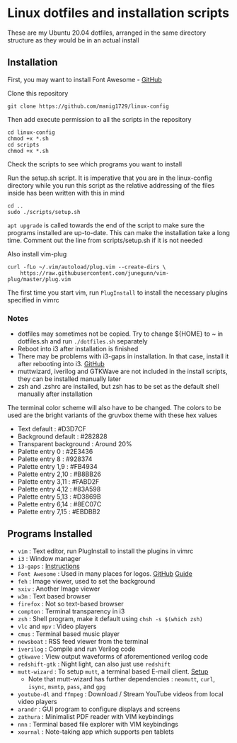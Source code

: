 # Linux dotfiles and installation scripts

These are my Ubuntu 20.04 dotfiles, arranged in the same directory structure as they would be in an actual install

## Installation
First, you may want to install Font Awesome - [GitHub](https://github.com/FortAwesome/Font-Awesome)

Clone this repository
```
git clone https://github.com/manig1729/linux-config
```

Then add execute permission to all the scripts in the repository
```
cd linux-config
chmod +x *.sh
cd scripts
chmod +x *.sh
```
Check the scripts to see which programs you want to install

Run the setup.sh script. It is imperative that you are in the linux-config directory while you run this script as the relative addressing of the files inside has been written with this in mind
```
cd ..
sudo ./scripts/setup.sh
```

`apt upgrade` is called towards the end of the script to make sure the programs installed are up-to-date. This can make the installation take a long time. Comment out the line from scripts/setup.sh if it is not needed

Also install vim-plug
```
curl -fLo ~/.vim/autoload/plug.vim --create-dirs \
    https://raw.githubusercontent.com/junegunn/vim-plug/master/plug.vim
```
The first time you start vim, run `PlugInstall` to install the necessary plugins specified in vimrc

### Notes
- dotfiles may sometimes not be copied. Try to change ${HOME} to ~ in dotfiles.sh and run `./dotfiles.sh` separately
- Reboot into i3 after installation is finished
- There may be problems with i3-gaps in installation. In that case, install it after rebooting into i3. [GitHub](https://github.com/Airblader/i3)
- muttwizard, iverilog and GTKWave are not included in the install scripts, they can be installed manually later
- zsh and .zshrc are installed, but zsh has to be set as the default shell manually after installation

The terminal color scheme will also have to be changed. The colors to be used are the bright variants of the gruvbox theme with these hex values
- Text default : #D3D7CF
- Background default : #282828
- Transparent background : Around 20%
- Palette entry 0 : #2E3436
- Palette entry 8 : #928374
- Palette entry 1,9 : #FB4934
- Palette entry 2,10 : #B8BB26
- Palette entry 3,11 : #FABD2F
- Palette entry 4,12 : #83A598
- Palette entry 5,13 : #D3869B
- Palette entry 6,14 : #8EC07C
- Palette entry 7,15 : #EBDBB2

## Programs Installed
- `vim` : Text editor, run PlugInstall to install the plugins in vimrc
- `i3` : Window manager
- `i3-gaps` : [Instructions](https://gist.github.com/manig1729/4fc5a6535202f8195e4b41982e8eb38f)
- `Font Awesome` : Used in many places for logos. [GitHub](https://github.com/FortAwesome/Font-Awesome) [Guide](https://fontawesome.com/v5/cheatsheet/free/solid)
- `feh` : Image viewer, used to set the background
- `sxiv` : Another Image viewer
- `w3m` : Text based browser
- `firefox` : Not so text-based browser
- `compton` : Terminal transparency in i3
- `zsh` : Shell program, make it default using `chsh -s $(which zsh)`
- `vlc` and `mpv` : Video players
- `cmus` : Terminal based music player
- `newsboat` : RSS feed viewer from the terminal
- `iverilog` : Compile and run Verilog code
- `gtkwave` : View output waveforms of aforementioned verilog code
- `redshift-gtk` : Night light, can also just use `redshift`
- `mutt-wizard` : To setup `mutt`, a terminal based E-mail client. [Setup](https://github.com/manig1729/mutt-wizard)
  - Note that mutt-wizard has further dependencies : `neomutt`, `curl`, `isync`, `msmtp`, `pass`, and `gpg`
- `youtube-dl` and `ffmpeg` : Download / Stream YouTube videos from local video players
- `arandr` : GUI program to configure displays and screens
- `zathura` : Minimalist PDF reader with VIM keybindings
- `nnn` : Terminal based file explorer with VIM keybindings
- `xournal` : Note-taking app which supports pen tablets
